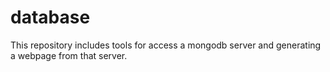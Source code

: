 # database
This repository includes tools for access a mongodb server and generating a webpage from that server.
